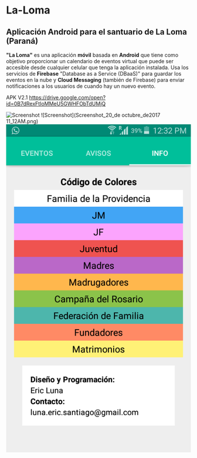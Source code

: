 # **La-Loma**
## **Aplicación Android para el santuario de La Loma (Paraná)**

**"La Loma"** es una aplicación **móvil** basada en **Android** que tiene como objetivo proporcionar un calendario de eventos virtual que puede ser accesible desde cualquier celular que tenga la aplicación instalada.
Usa los servicios de **Firebase** "Database as a Service (DBaaS)" para guardar los eventos en la nube y **Cloud Messaging** (también de Firebase) para enviar notificaciones a los usuarios de cuando hay un nuevo evento.

APK V2.1
https://drive.google.com/open?id=0B7dRexFtIoMMeU5GWHFObTdUMjQ

![Screenshot](Screenshot_2017-06-06-10-23-46.png)
![Screenshot](Screenshot_20_de octubre_de2017 11_12AM.png)
![Screenshot](Screenshot_2017-09-12-12-32-57.png)
